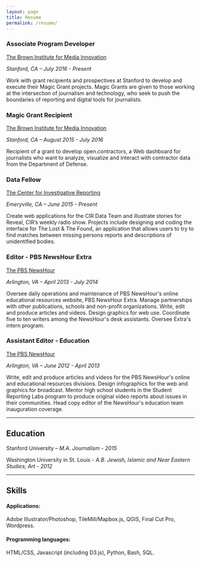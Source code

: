 ```yaml
---
layout: page
title: Resume
permalink: /resume/
---
```


### Associate Program Developer

[The Brown Institute for Media Innovation](http://brown.stanford.edu)

*Stanford, CA – July 2016 - Present*

Work with grant recipients and prospectives at Stanford to develop and execute their Magic Grant projects. Magic Grants are given to those working at the intersection of journalism and technology, who seek to push the boundaries of reporting and digital tools for journalists.


### Magic Grant Recipient

[The Brown Institute for Media Innovation](http://brown.stanford.edu)

*Stanford, CA – August 2015 - July 2016*

Recipient of a grant to develop open.contractors, a Web dashboard for journalists who want to analyze, visualize and interact with contractor data from the Department of Defense.



### Data Fellow

[The Center for Investigative Reporting](https://www.revealnews.org/)

*Emeryville, CA – June 2015 - Present*

Create web applications for the CIR Data Team and illustrate stories for Reveal, CIR’s weekly radio show. Projects include designing and coding the interface for The Lost & The Found, an application that allows users to try to find matches between missing persons reports and descriptions of unidentified bodies.



### Editor - PBS NewsHour Extra

[The PBS NewsHour](http://www.pbs.org/newshour/extra)

*Arlington, VA – April 2013 - July 2014*

Oversee daily operations and maintenance of PBS NewsHour's online educational resources website, PBS NewsHour Extra. Manage partnerships with other publications, schools and non-profit organizations. Write, edit and produce articles and videos. Design graphics for web use. Coordinate five to ten writers among the NewsHour's desk assistants. Oversee Extra's intern program.



### Assistant Editor - Education

[The PBS NewsHour](http://www.pbs.org/newshour/)

*Arlington, VA – June 2012 - April 2013*

Write, edit and produce articles and videos for the PBS NewsHour's online and educational resources divisions. Design infographics for the web and graphics for broadcast. Mentor high school students in the Student Reporting Labs program to produce original video reports about issues in their communities. Head copy editor of the NewsHour's education team inauguration coverage.

___

## Education  

Stanford University – *M.A. Journalism - 2015*

Washington University in St. Louis - *A.B. Jewish, Islamic and Near Eastern Studies; Art - 2012*

___

## Skills

#### Applications:
Adobe Illustrator/Photoshop, TileMill/Mapbox.js, QGIS, Final Cut Pro, Wordpress.

#### Programming languages:
HTML/CSS, Javascript (including D3.js), Python, Bash, SQL.
